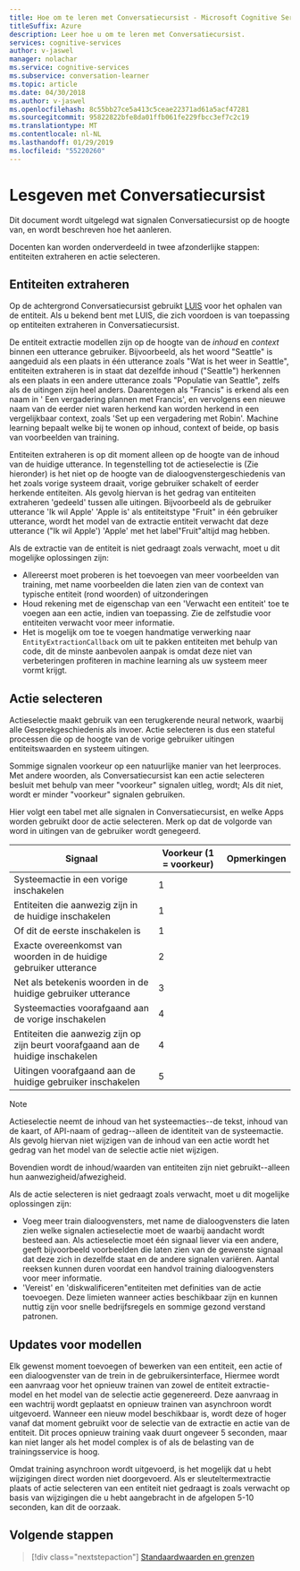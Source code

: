 ```yaml
---
title: Hoe om te leren met Conversatiecursist - Microsoft Cognitive Services | Microsoft Docs
titleSuffix: Azure
description: Leer hoe u om te leren met Conversatiecursist.
services: cognitive-services
author: v-jaswel
manager: nolachar
ms.service: cognitive-services
ms.subservice: conversation-learner
ms.topic: article
ms.date: 04/30/2018
ms.author: v-jaswel
ms.openlocfilehash: 8c55bb27ce5a413c5ceae22371ad61a5acf47281
ms.sourcegitcommit: 95822822bfe8da01ffb061fe229fbcc3ef7c2c19
ms.translationtype: MT
ms.contentlocale: nl-NL
ms.lasthandoff: 01/29/2019
ms.locfileid: "55220260"
---
```

# <a name="how-to-teach-with-conversation-learner"></a>Lesgeven met Conversatiecursist 

Dit document wordt uitgelegd wat signalen Conversatiecursist op de hoogte van, en wordt beschreven hoe het aanleren.  

Docenten kan worden onderverdeeld in twee afzonderlijke stappen: entiteiten extraheren en actie selecteren.

## <a name="entity-extraction"></a>Entiteiten extraheren

Op de achtergrond Conversatiecursist gebruikt [LUIS](https://www.luis.ai) voor het ophalen van de entiteit.  Als u bekend bent met LUIS, die zich voordoen is van toepassing op entiteiten extraheren in Conversatiecursist.

De entiteit extractie modellen zijn op de hoogte van de *inhoud* en *context* binnen een utterance gebruiker.  Bijvoorbeeld, als het woord "Seattle" is aangeduid als een plaats in één utterance zoals "Wat is het weer in Seattle", entiteiten extraheren is in staat dat dezelfde inhoud ("Seattle") herkennen als een plaats in een andere utterance zoals "Populatie van Seattle", zelfs als de uitingen zijn heel anders.  Daarentegen als "Francis" is erkend als een naam in ' Een vergadering plannen met Francis', en vervolgens een nieuwe naam van de eerder niet waren herkend kan worden herkend in een vergelijkbaar context, zoals 'Set up een vergadering met Robin'.  Machine learning bepaalt welke bij te wonen op inhoud, context of beide, op basis van voorbeelden van training.

Entiteiten extraheren is op dit moment alleen op de hoogte van de inhoud van de huidige utterance.  In tegenstelling tot de actieselectie is (Zie hieronder) is het niet op de hoogte van de dialoogvenstergeschiedenis van het zoals vorige systeem draait, vorige gebruiker schakelt of eerder herkende entiteiten.  Als gevolg hiervan is het gedrag van entiteiten extraheren 'gedeeld' tussen alle uitingen.  Bijvoorbeeld als de gebruiker utterance 'Ik wil Apple' 'Apple is' als entiteitstype "Fruit" in één gebruiker utterance, wordt het model van de extractie entiteit verwacht dat deze utterance ("Ik wil Apple') 'Apple' met het label"Fruit"altijd mag hebben.

Als de extractie van de entiteit is niet gedraagt zoals verwacht, moet u dit mogelijke oplossingen zijn:

- Allereerst moet proberen is het toevoegen van meer voorbeelden van training, met name voorbeelden die laten zien van de context van typische entiteit (rond woorden) of uitzonderingen
- Houd rekening met de eigenschap van een 'Verwacht een entiteit' toe te voegen aan een actie, indien van toepassing.  Zie de zelfstudie voor entiteiten verwacht voor meer informatie.
- Het is mogelijk om toe te voegen handmatige verwerking naar `EntityExtractionCallback` om uit te pakken entiteiten met behulp van code, dit de minste aanbevolen aanpak is omdat deze niet van verbeteringen profiteren in machine learning als uw systeem meer vormt krijgt.

## <a name="action-selection"></a>Actie selecteren

Actieselectie maakt gebruik van een terugkerende neural network, waarbij alle Gesprekgeschiedenis als invoer.  Actie selecteren is dus een stateful processen die op de hoogte van de vorige gebruiker uitingen entiteitswaarden en systeem uitingen.  

Sommige signalen voorkeur op een natuurlijke manier van het leerproces.  Met andere woorden, als Conversatiecursist kan een actie selecteren besluit met behulp van meer "voorkeur" signalen uitleg, wordt; Als dit niet, wordt er minder "voorkeur" signalen gebruiken.

Hier volgt een tabel met alle signalen in Conversatiecursist, en welke Apps worden gebruikt door de actie selecteren.  Merk op dat de volgorde van word in uitingen van de gebruiker wordt genegeerd.

Signaal | Voorkeur (1 = voorkeur) | Opmerkingen
--- | --- | --- 
Systeemactie in een vorige inschakelen | 1 | 
Entiteiten die aanwezig zijn in de huidige inschakelen | 1 | 
Of dit de eerste inschakelen is | 1 |
Exacte overeenkomst van woorden in de huidige gebruiker utterance | 2 | 
Net als betekenis woorden in de huidige gebruiker utterance | 3 | 
Systeemacties voorafgaand aan de vorige inschakelen | 4 |
Entiteiten die aanwezig zijn op zijn beurt voorafgaand aan de huidige inschakelen | 4 | 
Uitingen voorafgaand aan de huidige gebruiker inschakelen | 5 | 

> [!NOTE]
> Actieselectie neemt de inhoud van het systeemacties--de tekst, inhoud van de kaart, of API-naam of gedrag--alleen de identiteit van de systeemactie.  Als gevolg hiervan niet wijzigen van de inhoud van een actie wordt het gedrag van het model van de selectie actie niet wijzigen.
>
> Bovendien wordt de inhoud/waarden van entiteiten zijn niet gebruikt--alleen hun aanwezigheid/afwezigheid.

Als de actie selecteren is niet gedraagt zoals verwacht, moet u dit mogelijke oplossingen zijn:

- Voeg meer train dialoogvensters, met name de dialoogvensters die laten zien welke signalen actieselectie moet de waarbij aandacht wordt besteed aan.  Als actieselectie moet één signaal liever via een andere, geeft bijvoorbeeld voorbeelden die laten zien van de gewenste signaal dat deze zich in dezelfde staat en de andere signalen variëren.  Aantal reeksen kunnen duren voordat een handvol training dialoogvensters voor meer informatie.
- 'Vereist' en 'diskwalificeren"entiteiten met definities van de actie toevoegen.  Deze limieten wanneer acties beschikbaar zijn en kunnen nuttig zijn voor snelle bedrijfsregels en sommige gezond verstand patronen. 

## <a name="updates-to-models"></a>Updates voor modellen

Elk gewenst moment toevoegen of bewerken van een entiteit, een actie of een dialoogvenster van de trein in de gebruikersinterface, Hiermee wordt een aanvraag voor het opnieuw trainen van zowel de entiteit extractie-model en het model van de selectie actie gegenereerd.  Deze aanvraag in een wachtrij wordt geplaatst en opnieuw trainen van asynchroon wordt uitgevoerd.  Wanneer een nieuw model beschikbaar is, wordt deze of hoger vanaf dat moment gebruikt voor de selectie van de extractie en actie van de entiteit.  Dit proces opnieuw training vaak duurt ongeveer 5 seconden, maar kan niet langer als het model complex is of als de belasting van de trainingsservice is hoog.

Omdat training asynchroon wordt uitgevoerd, is het mogelijk dat u hebt wijzigingen direct worden niet doorgevoerd.  Als er sleuteltermextractie plaats of actie selecteren van een entiteit niet gedraagt is zoals verwacht op basis van wijzigingen die u hebt aangebracht in de afgelopen 5-10 seconden, kan dit de oorzaak.

## <a name="next-steps"></a>Volgende stappen

> [!div class="nextstepaction"]
> [Standaardwaarden en grenzen](./cl-values-and-boundaries.md)
